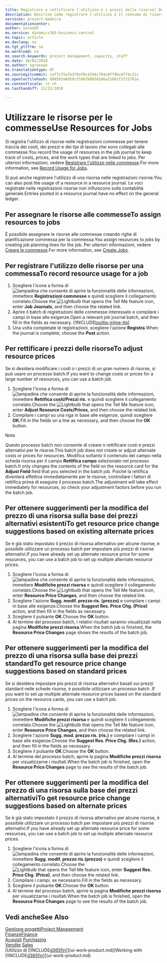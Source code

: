 ```yaml
---
title: Registrare e rettificare l'utilizzo e i prezzi delle risorse| Documenti Microsoft
description: Descrive come registrare l'utilizzo o il consumo di risorse associato a una commessa, per tenere traccia e gestire i costi, i prezzi e i tipi di lavoro.
services: project-madeira
documentationcenter: 
author: SorenGP
ms.service: dynamics365-business-central
ms.topic: article
ms.devlang: na
ms.tgt_pltfrm: na
ms.workload: na
ms.search.keywords: project management, capacity, staff
ms.date: 10/01/2018
ms.author: sgroespe
ms.translationtype: HT
ms.sourcegitcommit: caf7cf5afe370af0c4294c794c0ff9bc8ff4c31c
ms.openlocfilehash: 688593a6d59cf5d6fb9b58106a21601f3f15781e
ms.contentlocale: it-ch
ms.lasthandoff: 11/22/2018

---
```

# <a name="use-resources-for-jobs"></a><span data-ttu-id="62113-103">Utilizzare le risorse per le commesse</span><span class="sxs-lookup"><span data-stu-id="62113-103">Use Resources for Jobs</span></span>
<span data-ttu-id="62113-104">Si registra l'utilizzo di risorse nelle registrazioni commesse per tenere traccia dei costi, dei prezzi e dei tipi di lavoro che sono collegati alle commesse.</span><span class="sxs-lookup"><span data-stu-id="62113-104">You record the usage of resources in the job journal to keep track of costs, prices, and the work types that are linked to jobs.</span></span> <span data-ttu-id="62113-105">Per ulteriori informazioni, vedere [Registrare l'utilizzo nelle commesse](projects-how-record-job-usage.md).</span><span class="sxs-lookup"><span data-stu-id="62113-105">For more information, see [Record Usage for Jobs](projects-how-record-job-usage.md).</span></span>

<span data-ttu-id="62113-106">Si può anche registrare l'utilizzo di una risorsa nelle registrazioni risorse.</span><span class="sxs-lookup"><span data-stu-id="62113-106">You can also post the usage of a resource in a resource journal.</span></span> <span data-ttu-id="62113-107">Le voci registrate nelle registrazioni risorse non influiscono sulla contabilità generale.</span><span class="sxs-lookup"><span data-stu-id="62113-107">Entries posted in a resource journal have no effect on the general ledger.</span></span>

## <a name="to-assign-resources-to-jobs"></a><span data-ttu-id="62113-108">Per assegnare le risorse alle commesse</span><span class="sxs-lookup"><span data-stu-id="62113-108">To assign resources to jobs</span></span>
<span data-ttu-id="62113-109">È possibile assegnare le risorse alle commesse creando righe di pianificazione commessa per la commessa.</span><span class="sxs-lookup"><span data-stu-id="62113-109">You assign resources to jobs by creating job planning lines for the job.</span></span> <span data-ttu-id="62113-110">Per ulteriori informazioni, vedere [Creare le commesse](projects-how-create-jobs.md).</span><span class="sxs-lookup"><span data-stu-id="62113-110">For more information, see [Create Jobs](projects-how-create-jobs.md).</span></span>

## <a name="to-record-resource-usage-for-a-job"></a><span data-ttu-id="62113-111">Per registrare l'utilizzo delle risorse per una commessa</span><span class="sxs-lookup"><span data-stu-id="62113-111">To record resource usage for a job</span></span>
1. <span data-ttu-id="62113-112">Scegliere l'icona a forma di ![lampadina che consente di aprire la funzionalità delle informazioni](media/ui-search/search_small.png "Informazioni sull'operazione che si desidera eseguire"), immettere **Registrazioni commesse** e quindi scegliere il collegamento correlato.</span><span class="sxs-lookup"><span data-stu-id="62113-112">Choose the ![Lightbulb that opens the Tell Me feature](media/ui-search/search_small.png "Tell me what you want to do") icon, enter **Job Journals**, and then choose the related link.</span></span>
2. <span data-ttu-id="62113-113">Aprire il batch di registrazioni delle commesse interessato e compilare i campi in base alle esigenze.</span><span class="sxs-lookup"><span data-stu-id="62113-113">Open a relevant job journal batch, and then fill in the fields as necessary.</span></span> [!INCLUDE[tooltip-inline-tip](includes/tooltip-inline-tip_md.md)]
3. <span data-ttu-id="62113-114">Una volta completate le registrazioni, scegliere l'azione **Registra**.</span><span class="sxs-lookup"><span data-stu-id="62113-114">When the journal is complete, choose the **Post** action.</span></span>

## <a name="to-adjust-resource-prices"></a><span data-ttu-id="62113-115">Per rettificare i prezzi delle risorse</span><span class="sxs-lookup"><span data-stu-id="62113-115">To adjust resource prices</span></span>
<span data-ttu-id="62113-116">Se si desidera modificare i costi o i prezzi di un gran numero di risorse, si può usare un processo batch.</span><span class="sxs-lookup"><span data-stu-id="62113-116">If you want to change costs or prices for a large number of resources, you can use a batch job.</span></span>  

1. <span data-ttu-id="62113-117">Scegliere l'icona a forma di ![lampadina che consente di aprire la funzionalità delle informazioni](media/ui-search/search_small.png "Informazioni sull'operazione che si desidera eseguire"), immettere **Rettifica costi/Prezzi ris.** e quindi scegliere il collegamento correlato.</span><span class="sxs-lookup"><span data-stu-id="62113-117">Choose the ![Lightbulb that opens the Tell Me feature](media/ui-search/search_small.png "Tell me what you want to do") icon, enter **Adjust Resource Costs/Prices**, and then choose the related link.</span></span>
2. <span data-ttu-id="62113-118">Compilare i campi su una riga in base alle esigenze, quindi scegliere **OK**.</span><span class="sxs-lookup"><span data-stu-id="62113-118">Fill in the fields on a line as necessary, and then choose the **OK** button.</span></span>

> [!NOTE]  
>   <span data-ttu-id="62113-119">Questo processo batch non consente di creare o rettificare costi e prezzi alternativi per le risorse.</span><span class="sxs-lookup"><span data-stu-id="62113-119">This batch job does not create or adjust alternate costs or prices for resources.</span></span> <span data-ttu-id="62113-120">Modifica soltanto il contenuto del campo nella scheda risorsa per il campo **Rettifica campo** selezionato nel processo batch.</span><span class="sxs-lookup"><span data-stu-id="62113-120">It only changes the contents of the field on the resource card for the **Adjust Field** field that you selected in the batch job.</span></span> <span data-ttu-id="62113-121">Poiché la rettifica diventerà effettiva immediatamente per le risorse, controllare i fattori di rettifica prima di eseguire il processo batch.</span><span class="sxs-lookup"><span data-stu-id="62113-121">The adjustment will take effect immediately for resources, so check your adjustment factors before you run the batch job.</span></span>

## <a name="to-get-resource-price-change-suggestions-based-on-existing-alternate-prices"></a><span data-ttu-id="62113-122">Per ottenere suggerimenti per la modifica del prezzo di una risorsa sulla base dei prezzi alternativi esistenti</span><span class="sxs-lookup"><span data-stu-id="62113-122">To get resource price change suggestions based on existing alternate prices</span></span>
<span data-ttu-id="62113-123">Se è già stato impostato il prezzo di risorsa alternativo per alcune risorse, è possibile utilizzare un processo batch per impostare più prezzi di risorse alternativi.</span><span class="sxs-lookup"><span data-stu-id="62113-123">If you have already set up alternate resource price for some resources, you can use a batch job to set up multiple alternate resource prices.</span></span>

1. <span data-ttu-id="62113-124">Scegliere l'icona a forma di ![lampadina che consente di aprire la funzionalità delle informazioni](media/ui-search/search_small.png "Informazioni sull'operazione che si desidera eseguire"), immettere **Modifiche prezzi risorsa** e quindi scegliere il collegamento correlato.</span><span class="sxs-lookup"><span data-stu-id="62113-124">Choose the ![Lightbulb that opens the Tell Me feature](media/ui-search/search_small.png "Tell me what you want to do") icon, enter **Resource Price Changes**, and then choose the related link.</span></span>
2. <span data-ttu-id="62113-125">Scegliere l'azione **Sugg. modif. prezzo ris. (prezzo)** e compilare i campi in base alle esigenze.</span><span class="sxs-lookup"><span data-stu-id="62113-125">Choose the **Suggest Res. Price Chg. (Price)** action, and then fill in the fields as necessary.</span></span>
3. <span data-ttu-id="62113-126">Scegliere il pulsante **OK**.</span><span class="sxs-lookup"><span data-stu-id="62113-126">Choose the **OK** button.</span></span>  
4. <span data-ttu-id="62113-127">Al termine del processo batch, i relativi risultati saranno visualizzati nella pagina **Modifiche prezzi risorsa**.</span><span class="sxs-lookup"><span data-stu-id="62113-127">When the batch job is finished, the **Resource Price Changes** page shows the results of the batch job.</span></span>

## <a name="to-get-resource-price-change-suggestions-based-on-standard-prices"></a><span data-ttu-id="62113-128">Per ottenere suggerimenti per la modifica del prezzo di una risorsa sulla base dei prezzi standard</span><span class="sxs-lookup"><span data-stu-id="62113-128">To get resource price change suggestions based on standard prices</span></span>
<span data-ttu-id="62113-129">Se si desidera impostare più prezzi di risorsa alternativi basati sui prezzi standard nelle schede risorse, è possibile utilizzare un processo batch .</span><span class="sxs-lookup"><span data-stu-id="62113-129">If you want to set up multiple alternate resource prices based on the standard prices on the resource cards, you can use a batch job.</span></span>  

1. <span data-ttu-id="62113-130">Scegliere l'icona a forma di ![lampadina che consente di aprire la funzionalità delle informazioni](media/ui-search/search_small.png "Informazioni sull'operazione che si desidera eseguire"), immettere **Modifiche prezzi risorsa** e quindi scegliere il collegamento correlato.</span><span class="sxs-lookup"><span data-stu-id="62113-130">Choose the ![Lightbulb that opens the Tell Me feature](media/ui-search/search_small.png "Tell me what you want to do") icon, enter **Resource Price Changes**, and then choose the related link.</span></span>
2. <span data-ttu-id="62113-131">Scegliere l'azione **Sugg. mod. prezzo ris. (ris.)** e compilare i campi in base alle esigenze.</span><span class="sxs-lookup"><span data-stu-id="62113-131">Choose the **Suggest Res. Price Chg. (Res.)** action, and then fill in the fields as necessary.</span></span>  
3. <span data-ttu-id="62113-132">Scegliere il pulsante **OK**.</span><span class="sxs-lookup"><span data-stu-id="62113-132">Choose the **OK** button.</span></span>  
4. <span data-ttu-id="62113-133">Al termine del processo batch, aprire la pagina **Modifiche prezzi risorsa** per visualizzarne i risultati.</span><span class="sxs-lookup"><span data-stu-id="62113-133">When the batch job is finished, open the **Resource Price Changes** page to see the results of the batch job.</span></span>

## <a name="to-get-resource-price-change-suggestions-based-on-alternate-prices"></a><span data-ttu-id="62113-134">Per ottenere suggerimenti per la modifica del prezzo di una risorsa sulla base dei prezzi alternativi</span><span class="sxs-lookup"><span data-stu-id="62113-134">To get resource price change suggestions based on alternate prices</span></span>
<span data-ttu-id="62113-135">Se è già stato impostato il prezzo di risorsa alternativo per alcune risorse, è possibile utilizzare un processo batch per impostare più prezzi di risorse alternativi.</span><span class="sxs-lookup"><span data-stu-id="62113-135">If you have already set up alternate resource price for some resources, you can use a batch job to set up multiple alternate resource prices.</span></span>

1. <span data-ttu-id="62113-136">Scegliere l'icona a forma di ![lampadina che consente di aprire la funzionalità delle informazioni](media/ui-search/search_small.png "Informazioni sull'operazione che si desidera eseguire"), immettere **Sugg. modif. prezzo ris.(prezzo)** e quindi scegliere il collegamento correlato.</span><span class="sxs-lookup"><span data-stu-id="62113-136">Choose the ![Lightbulb that opens the Tell Me feature](media/ui-search/search_small.png "Tell me what you want to do") icon, enter **Suggest Res. Price Chg. (Price)**, and then choose the related link.</span></span>  
2. <span data-ttu-id="62113-137">Compilare i campi, se necessario.</span><span class="sxs-lookup"><span data-stu-id="62113-137">Fill in the fields as necessary.</span></span>
3. <span data-ttu-id="62113-138">Scegliere il pulsante **OK**.</span><span class="sxs-lookup"><span data-stu-id="62113-138">Choose the **OK** button.</span></span>  
4. <span data-ttu-id="62113-139">Al termine del processo batch, aprire la pagina **Modifiche prezzi risorsa** per visualizzarne i risultati.</span><span class="sxs-lookup"><span data-stu-id="62113-139">When the batch job is finished, open the **Resource Price Changes** page to see the results of the batch job.</span></span>

## <a name="see-also"></a><span data-ttu-id="62113-140">Vedi anche</span><span class="sxs-lookup"><span data-stu-id="62113-140">See Also</span></span>
[<span data-ttu-id="62113-141">Gestione progetti</span><span class="sxs-lookup"><span data-stu-id="62113-141">Project Management</span></span>](projects-manage-projects.md)  
[<span data-ttu-id="62113-142">Finanze</span><span class="sxs-lookup"><span data-stu-id="62113-142">Finance</span></span>](finance.md)  
<span data-ttu-id="62113-143">[Acquisti](purchasing-manage-purchasing.md)       </span><span class="sxs-lookup"><span data-stu-id="62113-143">[Purchasing](purchasing-manage-purchasing.md)       </span></span>  
<span data-ttu-id="62113-144">[Vendite](sales-manage-sales.md)   </span><span class="sxs-lookup"><span data-stu-id="62113-144">[Sales](sales-manage-sales.md)   </span></span>  
<span data-ttu-id="62113-145">[Utilizzo di [!INCLUDE[d365fin](includes/d365fin_md.md)]](ui-work-product.md)</span><span class="sxs-lookup"><span data-stu-id="62113-145">[Working with [!INCLUDE[d365fin](includes/d365fin_md.md)]](ui-work-product.md)</span></span>  

